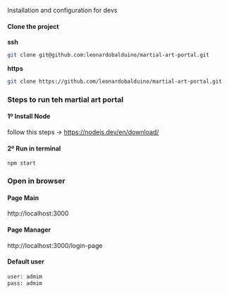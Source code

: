 Installation and configuration for devs
#### Clone the project

**ssh**
```sh
git clone git@github.com:leonardobalduino/martial-art-portal.git
```

**https**
```sh
git clone https://github.com/leonardobalduino/martial-art-portal.git
```

### Steps to run teh martial art portal

#### 1º Install Node
follow this steps -> https://nodejs.dev/en/download/

#### 2º Run in terminal
`npm start`

### Open in browser

#### Page Main
http://localhost:3000

#### Page Manager
http://localhost:3000/login-page

#### Default user
```sh
user: admim
pass: admim
```